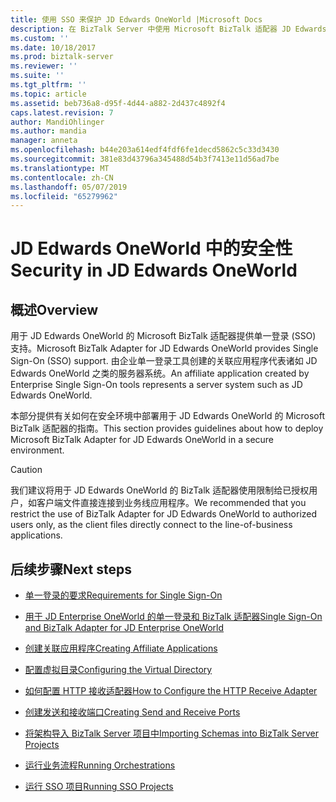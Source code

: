 ```yaml
---
title: 使用 SSO 来保护 JD Edwards OneWorld |Microsoft Docs
description: 在 BizTalk Server 中使用 Microsoft BizTalk 适配器 JD Edwards OneWorld 时的安全性概述
ms.custom: ''
ms.date: 10/18/2017
ms.prod: biztalk-server
ms.reviewer: ''
ms.suite: ''
ms.tgt_pltfrm: ''
ms.topic: article
ms.assetid: beb736a8-d95f-4d44-a882-2d437c4892f4
caps.latest.revision: 7
author: MandiOhlinger
ms.author: mandia
manager: anneta
ms.openlocfilehash: b44e203a614edf4fdf6fe1decd5862c5c33d3430
ms.sourcegitcommit: 381e83d43796a345488d54b3f7413e11d56ad7be
ms.translationtype: MT
ms.contentlocale: zh-CN
ms.lasthandoff: 05/07/2019
ms.locfileid: "65279962"
---
```

# <a name="security-in-jd-edwards-oneworld"></a><span data-ttu-id="4a2f7-103">JD Edwards OneWorld 中的安全性</span><span class="sxs-lookup"><span data-stu-id="4a2f7-103">Security in JD Edwards OneWorld</span></span>

## <a name="overview"></a><span data-ttu-id="4a2f7-104">概述</span><span class="sxs-lookup"><span data-stu-id="4a2f7-104">Overview</span></span>
<span data-ttu-id="4a2f7-105">用于 JD Edwards OneWorld 的 Microsoft BizTalk 适配器提供单一登录 (SSO) 支持。</span><span class="sxs-lookup"><span data-stu-id="4a2f7-105">Microsoft BizTalk Adapter for JD Edwards OneWorld provides Single Sign-On (SSO) support.</span></span> <span data-ttu-id="4a2f7-106">由企业单一登录工具创建的关联应用程序代表诸如 JD Edwards OneWorld 之类的服务器系统。</span><span class="sxs-lookup"><span data-stu-id="4a2f7-106">An affiliate application created by Enterprise Single Sign-On tools represents a server system such as JD Edwards OneWorld.</span></span>  

<span data-ttu-id="4a2f7-107">本部分提供有关如何在安全环境中部署用于 JD Edwards OneWorld 的 Microsoft BizTalk 适配器的指南。</span><span class="sxs-lookup"><span data-stu-id="4a2f7-107">This section provides guidelines about how to deploy Microsoft BizTalk Adapter for JD Edwards OneWorld in a secure environment.</span></span>  
  
> [!CAUTION]
>  <span data-ttu-id="4a2f7-108">我们建议将用于 JD Edwards OneWorld 的 BizTalk 适配器使用限制给已授权用户，如客户端文件直接连接到业务线应用程序。</span><span class="sxs-lookup"><span data-stu-id="4a2f7-108">We recommended that you restrict the use of BizTalk Adapter for JD Edwards OneWorld to authorized users only, as the client files directly connect to the line-of-business applications.</span></span>  

## <a name="next-steps"></a><span data-ttu-id="4a2f7-109">后续步骤</span><span class="sxs-lookup"><span data-stu-id="4a2f7-109">Next steps</span></span>
  
-   [<span data-ttu-id="4a2f7-110">单一登录的要求</span><span class="sxs-lookup"><span data-stu-id="4a2f7-110">Requirements for Single Sign-On</span></span>](../core/requirements-for-single-sign-on5.md)  
  
-   [<span data-ttu-id="4a2f7-111">用于 JD Enterprise OneWorld 的单一登录和 BizTalk 适配器</span><span class="sxs-lookup"><span data-stu-id="4a2f7-111">Single Sign-On and BizTalk Adapter for JD Enterprise OneWorld</span></span>](../core/single-sign-on-and-biztalk-adapter-for-jd-enterprise-oneworld.md)  
  
-   [<span data-ttu-id="4a2f7-112">创建关联应用程序</span><span class="sxs-lookup"><span data-stu-id="4a2f7-112">Creating Affiliate Applications</span></span>](../core/creating-affiliate-applications3.md)  
  
-   [<span data-ttu-id="4a2f7-113">配置虚拟目录</span><span class="sxs-lookup"><span data-stu-id="4a2f7-113">Configuring the Virtual Directory</span></span>](../core/configuring-the-virtual-directory.md)  
  
-   [<span data-ttu-id="4a2f7-114">如何配置 HTTP 接收适配器</span><span class="sxs-lookup"><span data-stu-id="4a2f7-114">How to Configure the HTTP Receive Adapter</span></span>](../core/how-to-configure-the-http-receive-adapter2.md)  
  
-   [<span data-ttu-id="4a2f7-115">创建发送和接收端口</span><span class="sxs-lookup"><span data-stu-id="4a2f7-115">Creating Send and Receive Ports</span></span>](../core/creating-send-and-receive-ports.md)  
  
-   [<span data-ttu-id="4a2f7-116">将架构导入 BizTalk Server 项目中</span><span class="sxs-lookup"><span data-stu-id="4a2f7-116">Importing Schemas into BizTalk Server Projects</span></span>](../core/importing-schemas-into-biztalk-server-projects1.md)  
  
-   [<span data-ttu-id="4a2f7-117">运行业务流程</span><span class="sxs-lookup"><span data-stu-id="4a2f7-117">Running Orchestrations</span></span>](../core/running-orchestrations1.md)  
  
-   [<span data-ttu-id="4a2f7-118">运行 SSO 项目</span><span class="sxs-lookup"><span data-stu-id="4a2f7-118">Running SSO Projects</span></span>](../core/running-sso-projects3.md)
